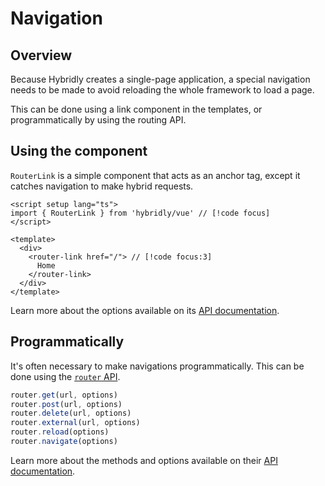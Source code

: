 # Navigation

## Overview

Because Hybridly creates a single-page application, a special navigation needs to be made to avoid reloading the whole framework to load a page.

This can be done using a link component in the templates, or programmatically by using the routing API.

## Using the component

`RouterLink` is a simple component that acts as an anchor tag, except it catches navigation to make hybrid requests.

```vue
<script setup lang="ts">
import { RouterLink } from 'hybridly/vue' // [!code focus]
</script>

<template>
  <div>
    <router-link href="/"> // [!code focus:3]
      Home
    </router-link>
  </div>
</template>
```

Learn more about the options available on its [API documentation](../api/components/router-link).

## Programmatically

It's often necessary to make navigations programmatically. This can be done using the [`router` API](../api/router/utils).

```ts
router.get(url, options)
router.post(url, options)
router.delete(url, options)
router.external(url, options)
router.reload(options)
router.navigate(options)
```

Learn more about the methods and options available on their [API documentation](../api/router/utils).
